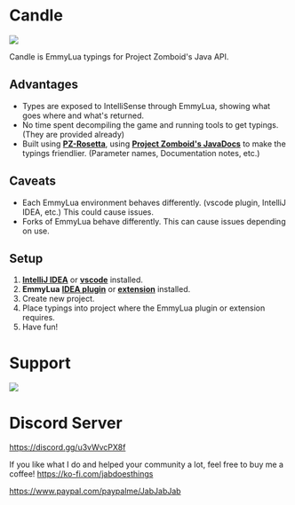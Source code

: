 # Candle
![](https://i.imgur.com/wMKl10y.png)

Candle is EmmyLua typings for Project Zomboid's Java API. 

## Advantages
- Types are exposed to IntelliSense through EmmyLua, showing what goes where and what's returned.
- No time spent decompiling the game and running tools to get typings. (They are provided already)
- Built using **[PZ-Rosetta](https://github.com/asledgehammer/PZ-Rosetta)**, using **[Project Zomboid's JavaDocs](https://projectzomboid.com/modding/)** to make the typings friendlier. (Parameter names, Documentation notes, etc.)

## Caveats
- Each EmmyLua environment behaves differently. (vscode plugin, IntelliJ IDEA, etc.) This could cause issues.
- Forks of EmmyLua behave differently. This can cause issues depending on use.

## Setup

1) **[IntelliJ IDEA](https://www.jetbrains.com/idea/)** or **[vscode](https://code.visualstudio.com/)** installed.
2) **EmmyLua** **[IDEA plugin](https://plugins.jetbrains.com/plugin/9768-emmylua)** or **[extension](https://marketplace.visualstudio.com/items?itemName=tangzx.emmylua)** installed.
3) Create new project.
4) Place typings into project where the EmmyLua plugin or extension requires.
5) Have fun!

# Support

![](https://i.imgur.com/ZLnfTK4.png)

# Discord Server

<https://discord.gg/u3vWvcPX8f>

If you like what I do and helped your community a lot, feel free to buy me a coffee!
<https://ko-fi.com/jabdoesthings>

<https://www.paypal.com/paypalme/JabJabJab>
